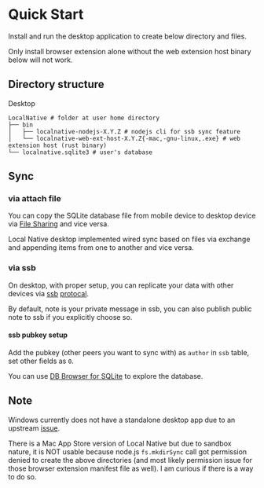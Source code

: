 # Quick Start

Install and run the desktop application to create below directory and files.

Only install browser extension alone without the web extension host binary below will not work.

## Directory structure
Desktop
```
LocalNative # folder at user home directory
├── bin
│   ├── localnative-nodejs-X.Y.Z # nodejs cli for ssb sync feature
│   └── localnative-web-ext-host-X.Y.Z{-mac,-gnu-linux,.exe} # web extension host (rust binary)
└── localnative.sqlite3 # user's database
```
## Sync

### via attach file
You can copy the SQLite database file from mobile device to desktop device via [File Sharing](https://support.apple.com/en-us/HT201301) and vice versa.

Local Native desktop implemented wired sync based on files via exchange and appending items from one to another and vice versa.

### via ssb
On desktop, with proper setup, you can replicate your data with other devices via [ssb](https://www.scuttlebutt.nz) [protocal](https://ssbc.github.io/scuttlebutt-protocol-guide/).

By default, note is your private message in ssb, you can also publish public note to ssb if you explicitly choose so.

#### ssb pubkey setup
Add the pubkey (other peers you want to sync with) as `author` in `ssb` table, set other fields as `0`.

You can use [DB Browser for SQLite](http://sqlitebrowser.org/) to explore the database.

## Note
Windows currently does not have a standalone desktop app due to an upstream [issue](https://github.com/neon-bindings/neon/issues/357).

There is a Mac App Store version of Local Native but due to sandbox nature, it is NOT usable because node.js `fs.mkdirSync` call got permission denied to create the above directories (and most likely permission issue for those browser extension manifest file as well). I am curious if there is a way to do so.
